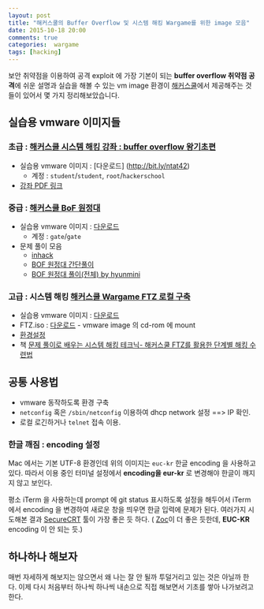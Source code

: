 ```yaml
---
layout: post
title: "해커스쿨의 Buffer Overflow 및 시스템 해킹 Wargame를 위한 image 모음"
date: 2015-10-18 20:00
comments: true
categories:  wargame
tags: [hacking]
---
```


보안 취약점을 이용하여 공격 exploit 에 가장 기본이 되는 **buffer overflow 취약점 공격**에 쉬운 설명과 실습을 해볼 수 있는 vm image 환경이 [해커스쿨](http://www.hackerschool.org/Sub_Html/HS_Community/index.html)에서 제공해주는 것들이 있어서 몇 가지 정리해보았습니다. 

<!--more-->

## 실습용 vmware 이미지들

### 초급 : [해커스쿨 시스템 해킹 강좌 : buffer overflow 왕기초편](http://www.hackerschool.org/Sub_Html/HS_University/bof_1.html)

- 실습용 vmware 이미지 : [다운로드] (http://bit.ly/ntat42)
	- 계정 : `student`/`student`,  `root`/`hackerschool`
- [강좌 PDF 링크](http://www.hackerschool.org/Sub_Html/HS_University/bof_1.html)

### 중급 : [해커스쿨 BoF 원정대](http://www.hackerschool.org/HS_Boards/zboard.php?id=HS_Notice&no=1170881885)

- 실습용 vmware 이미지 : [다운로드](http://hackerschool.org/TheLordofBOF/TheLordOfTheBOF_redhat_bootable.zip)
	- 계정 : `gate`/`gate`
- 문제 풀이 모음
	- [inhack](http://inhack.org/wordpress/?cat=69&paged=2) 
	- [BOF 원정대 간단풀이](https://docs.google.com/document/d/1DaTxDdOsvZk39LLdO6qLoywEbiNAHU32nKajpdxX_Wg/edit)
	- [BOF 원정대 풀이(전체) by hyunmini](http://hyunmini.tistory.com/56)

### 고급 : 시스템 해킹 [해커스쿨 Wargame FTZ 로컬 구축](http://moaimoai.tistory.com/46)

- 실습용 vmware 이미지 : [다운로드](http://www.hackerschool.org/Sub_Html/HS_Service/VmwareLinux/Red_Hat_9.0.zip)
- FTZ.iso : [다운로드](https://www.dropbox.com/s/220sa4lx5tzjo89/ftz.iso?dl=1) - vmware image 의 cd-rom 에 mount 
- [환경설정](http://moaimoai.tistory.com/46)
- 책 [문제 풀이로 배우는 시스템 해킹 테크닉- 해커스쿨 FTZ를 활용한 단계별 해킹 수련법](http://www.aladin.co.kr/shop/wproduct.aspx?ItemId=23613347)

## 공통 사용법

- vmware 동작하도록 환경 구축
- `netconfig` 혹은 `/sbin/netconfig` 이용하여 dhcp network 설정 ==> IP 확인.
- 로컬 로긴하거나 `telnet` 접속 이용.

### 한글 깨짐 : encoding  설정

Mac 에서는 기본 UTF-8 환경인데 위의 이미지는 `euc-kr` 한글 encoding 을 사용하고 있다.  따라서 이용 중인 터미널 설정에서 **encoding을 eur-kr** 로 변경해야 한글이 깨지지 않고 보인다. 

평소 iTerm 을 사용하는데 prompt 에 git status 표시하도록 설정을 해두어서 iTerm 에서 encoding 을 변경하여 새로운 창을 띄우면 한글 입력에 문제가 된다. 여러가지 시도해본 결과 [SecureCRT](https://www.vandyke.com/download/securecrt/download.html) 툴이 가장 좋은 듯 하다. ( [Zoc](http://www.emtec.com/zoc/)이 더 좋은 듯한데, **EUC-KR** encoding 이 안 되는 듯.)

## 하나하나 해보자

매번 자세하게 해보지는 않으면서 왜 나는 잘 안 될까 투덜거리고 있는 것은 아닐까 한다. 이제 다시 처음부터 하나씩 하나씩 내손으로 직접 해보면서 기초를 쌓아 나가보려고 한다. 






